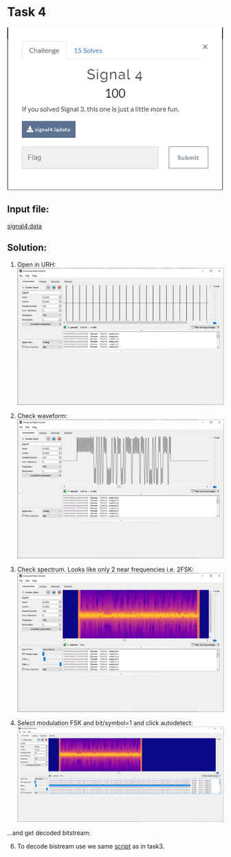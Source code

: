 # Task 4

![text](img/desc.png)

## Input file:

[signal4.data](input/signal4.data)

## Solution:

1. Open in URH:
![00](img/img00.png)

2. Check waveform:
![01](img/img01.png)

3. Check spectrum. Looks like only 2 near frequencies i.e. 2FSK:
![02](img/img02.png)

4. Select modulation FSK and bit/symbol=1 and click autodetect:
![03](img/img03.png)

...and get decoded bitstream:

6. To decode bistream use we same [script](scripts/task4.py) as in task3.

